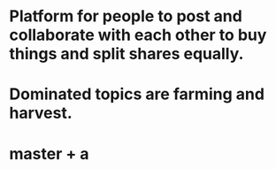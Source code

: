 # Platform for people to post and collaborate with each other to buy things and split shares equally. 
# Dominated topics are farming and harvest.
# master + a